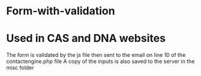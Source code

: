 # Form-with-validation

# Used in CAS and DNA websites

The form is validated by the js file then sent to the email on line 10 of the contactengine.php file
A copy of the inputs is also saved to the server in the misc folder
